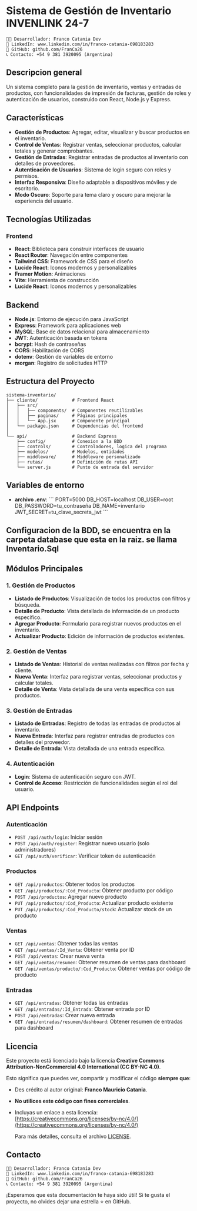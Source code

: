 # Sistema de Gestión de Inventario INVENLINK 24-7
```
👨‍💻 Desarrollador: Franco Catania Dev
🔗 LinkedIn: www.linkedin.com/in/franco-catania-698183283
🐙 GitHub: github.com/FranCa26
📞 Contacto: +54 9 381 3920095 (Argentina)
```
## Descripcion general

Un sistema completo para la gestión de inventario, ventas y entradas de productos, con funcionalidades de impresión de facturas, gestión de roles y autenticación de usuarios, construido con React, Node.js y Express.

## Características

- **Gestión de Productos**: Agregar, editar, visualizar y buscar productos en el inventario.
- **Control de Ventas**: Registrar ventas, seleccionar productos, calcular totales y generar comprobantes.
- **Gestión de Entradas**: Registrar entradas de productos al inventario con detalles de proveedores.
- **Autenticación de Usuarios**: Sistema de login seguro con roles y permisos.
- **Interfaz Responsiva**: Diseño adaptable a dispositivos móviles y de escritorio.
- **Modo Oscuro**: Soporte para tema claro y oscuro para mejorar la experiencia del usuario.

## Tecnologías Utilizadas

### Frontend
- **React**: Biblioteca para construir interfaces de usuario
- **React Router**: Navegación entre componentes
- **Tailwind CSS**: Framework de CSS para el diseño
- **Lucide React**: Iconos modernos y personalizables
- **Framer Motion**: Animaciones
- **Vite**: Herramienta de construcción
- **Lucide React**: Iconos modernos y personalizables

## Backend
- **Node.js**: Entorno de ejecución para JavaScript
- **Express**: Framework para aplicaciones web
- **MySQL**: Base de datos relacional para almacenamiento
- **JWT**: Autenticación basada en tokens
- **bcrypt**: Hash de contraseñas
- **CORS**: Habilitación de CORS
- **dotenv**: Gestión de variables de entorno
- **morgan**: Registro de solicitudes HTTP

## Estructura del Proyecto

```
sistema-inventario/
├── cliente/             # Frontend React
│   ├── src/
│   │   ├── components/  # Componentes reutilizables
│   │   ├── paginas/     # Páginas principales
│   │   └── App.jsx      # Componente principal
│   └── package.json     # Dependencias del frontend
│
└── api/                 # Backend Express
    ├── config/          # Conexion a la BDD
    ├── controls/        # Controladores, logica del programa
    ├── modelos/         # Modelos, entidades
    ├── middleware/      # Middleware personalizado
    ├── rutas/           # Definición de rutas API
    └── server.js        # Punto de entrada del servidor
```

## Variables de entorno

- **archivo .env**: 
\`\`\`
   PORT=5000
   DB_HOST=localhost
   DB_USER=root
   DB_PASSWORD=tu_contraseña
   DB_NAME=inventario
   JWT_SECRET=tu_clave_secreta_jwt
\`\`\`

## Configuracion de la BDD, se encuentra en la carpeta database que esta en la raiz. se llama Inventario.Sql

## Módulos Principales

### 1. Gestión de Productos

- **Listado de Productos**: Visualización de todos los productos con filtros y búsqueda.
- **Detalle de Producto**: Vista detallada de información de un producto específico.
- **Agregar Producto**: Formulario para registrar nuevos productos en el inventario.
- **Actualizar Producto**: Edición de información de productos existentes.

### 2. Gestión de Ventas

- **Listado de Ventas**: Historial de ventas realizadas con filtros por fecha y cliente.
- **Nueva Venta**: Interfaz para registrar ventas, seleccionar productos y calcular totales.
- **Detalle de Venta**: Vista detallada de una venta específica con sus productos.

### 3. Gestión de Entradas

- **Listado de Entradas**: Registro de todas las entradas de productos al inventario.
- **Nueva Entrada**: Interfaz para registrar entradas de productos con detalles del proveedor.
- **Detalle de Entrada**: Vista detallada de una entrada específica.

### 4. Autenticación

- **Login**: Sistema de autenticación seguro con JWT.
- **Control de Acceso**: Restricción de funcionalidades según el rol del usuario.

## API Endpoints

### Autenticación
- `POST /api/auth/login`: Iniciar sesión
- `POST /api/auth/register`: Registrar nuevo usuario (solo administradores)
- `GET /api/auth/verificar`: Verificar token de autenticación

### Productos
- `GET /api/productos`: Obtener todos los productos
- `GET /api/productos/:Cod_Producto`: Obtener producto por código
- `POST /api/productos`: Agregar nuevo producto
- `PUT /api/productos/:Cod_Producto`: Actualizar producto existente
- `PUT /api/productos/:Cod_Producto/stock`: Actualizar stock de un producto

### Ventas
- `GET /api/ventas`: Obtener todas las ventas
- `GET /api/ventas/:Id_Venta`: Obtener venta por ID
- `POST /api/ventas`: Crear nueva venta
- `GET /api/ventas/resumen`: Obtener resumen de ventas para dashboard
- `GET /api/ventas/producto/:Cod_Producto`: Obtener ventas por código de producto

### Entradas
- `GET /api/entradas`: Obtener todas las entradas
- `GET /api/entradas/:Id_Entrada`: Obtener entrada por ID
- `POST /api/entradas`: Crear nueva entrada
- `GET /api/entradas/resumen/dashboard`: Obtener resumen de entradas para dashboard

## Licencia

Este proyecto está licenciado bajo la licencia **Creative Commons Attribution-NonCommercial 4.0 International (CC BY-NC 4.0)**.

Esto significa que puedes ver, compartir y modificar el código **siempre que**:

- Des crédito al autor original: **Franco Mauricio Catania**.
- **No utilices este código con fines comerciales**.
- Incluyas un enlace a esta licencia:  
  [https://creativecommons.org/licenses/by-nc/4.0/](https://creativecommons.org/licenses/by-nc/4.0/)

  Para más detalles, consulta el archivo [LICENSE](LICENSE).

## Contacto
```
👨‍💻 Desarrollador: Franco Catania Dev
🔗 LinkedIn: www.linkedin.com/in/franco-catania-698183283
🐙 GitHub: github.com/FranCa26
📞 Contacto: +54 9 381 3920095 (Argentina)
```
¡Esperamos que esta documentación te haya sido útil! Si te gusta el proyecto, no olvides dejar una estrella ⭐ en GitHub.
